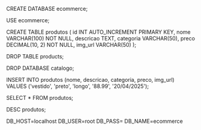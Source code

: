 CREATE DATABASE ecommerce;

USE ecommerce;

CREATE TABLE produtos (
id INT AUTO_INCREMENT PRIMARY KEY,
nome VARCHAR(100) NOT NULL,
descricao TEXT,
categoria VARCHAR(50),
preco DECIMAL(10, 2) NOT NULL,
img_url VARCHAR(50)
);

DROP TABLE products;

DROP DATABASE catalogo;

INSERT INTO produtos (nome, descricao, categoria, preco, img_url) 
VALUES ('vestido', 'preto', 'longo', '88.99', '20/04/2025');

SELECT * FROM produtos;

DESC produtos;


DB_HOST=localhost
DB_USER=root
DB_PASS=
DB_NAME=ecommerce